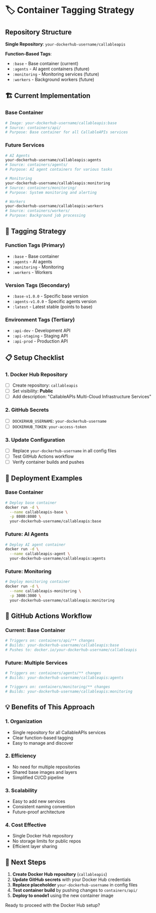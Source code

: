 # 🏷️ Container Tagging Strategy

## **Repository Structure**

**Single Repository**: `your-dockerhub-username/callableapis`

**Function-Based Tags**:
- `:base` - Base container (current)
- `:agents` - AI agent containers (future)
- `:monitoring` - Monitoring services (future)
- `:workers` - Background workers (future)

## 🏗️ **Current Implementation**

### **Base Container**
```bash
# Image: your-dockerhub-username/callableapis:base
# Source: containers/api/
# Purpose: Base container for all CallableAPIs services
```

### **Future Services**
```bash
# AI Agents
your-dockerhub-username/callableapis:agents
# Source: containers/agents/
# Purpose: AI agent containers for various tasks

# Monitoring
your-dockerhub-username/callableapis:monitoring
# Source: containers/monitoring/
# Purpose: System monitoring and alerting

# Workers
your-dockerhub-username/callableapis:workers
# Source: containers/workers/
# Purpose: Background job processing
```

## 🔄 **Tagging Strategy**

### **Function Tags (Primary)**
- `:base` - Base container
- `:agents` - AI agents
- `:monitoring` - Monitoring
- `:workers` - Workers

### **Version Tags (Secondary)**
- `:base-v1.0.0` - Specific base version
- `:agents-v1.0.0` - Specific agents version
- `:latest` - Latest stable (points to base)

### **Environment Tags (Tertiary)**
- `:api-dev` - Development API
- `:api-staging` - Staging API
- `:api-prod` - Production API

## 📋 **Setup Checklist**

### **1. Docker Hub Repository**
- [ ] Create repository: `callableapis`
- [ ] Set visibility: **Public**
- [ ] Add description: "CallableAPIs Multi-Cloud Infrastructure Services"

### **2. GitHub Secrets**
- [ ] `DOCKERHUB_USERNAME`: `your-dockerhub-username`
- [ ] `DOCKERHUB_TOKEN`: `your-access-token`

### **3. Update Configuration**
- [ ] Replace `your-dockerhub-username` in all config files
- [ ] Test GitHub Actions workflow
- [ ] Verify container builds and pushes

## 🚀 **Deployment Examples**

### **Base Container**
```bash
# Deploy base container
docker run -d \
  --name callableapis-base \
  -p 8080:8080 \
  your-dockerhub-username/callableapis:base
```

### **Future: AI Agents**
```bash
# Deploy AI agent container
docker run -d \
  --name callableapis-agent \
  your-dockerhub-username/callableapis:agents
```

### **Future: Monitoring**
```bash
# Deploy monitoring container
docker run -d \
  --name callableapis-monitoring \
  -p 3000:3000 \
  your-dockerhub-username/callableapis:monitoring
```

## 🔧 **GitHub Actions Workflow**

### **Current: Base Container**
```yaml
# Triggers on: containers/api/** changes
# Builds: your-dockerhub-username/callableapis:base
# Pushes to: docker.io/your-dockerhub-username/callableapis
```

### **Future: Multiple Services**
```yaml
# Triggers on: containers/agents/** changes
# Builds: your-dockerhub-username/callableapis:agents

# Triggers on: containers/monitoring/** changes
# Builds: your-dockerhub-username/callableapis:monitoring
```

## 💡 **Benefits of This Approach**

### **1. Organization**
- Single repository for all CallableAPIs services
- Clear function-based tagging
- Easy to manage and discover

### **2. Efficiency**
- No need for multiple repositories
- Shared base images and layers
- Simplified CI/CD pipeline

### **3. Scalability**
- Easy to add new services
- Consistent naming convention
- Future-proof architecture

### **4. Cost Effective**
- Single Docker Hub repository
- No storage limits for public repos
- Efficient layer sharing

## 🎯 **Next Steps**

1. **Create Docker Hub repository** (`callableapis`)
2. **Update GitHub secrets** with your Docker Hub credentials
3. **Replace placeholder** `your-dockerhub-username` in config files
4. **Test container build** by pushing changes to `containers/api/`
5. **Deploy to onode1** using the new container image

Ready to proceed with the Docker Hub setup?

